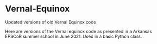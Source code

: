 # Vernal-Equinox
Updated versions of old Vernal Equinox code

Here are versions of the Vernal equinox code as presented in a Arkansas EPSCoR summer school in June 2021.  Used in a basic Python class.
